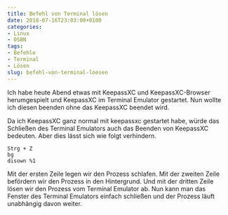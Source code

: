 ```yaml
---
title: Befehl von Terminal lösen
date: 2018-07-16T23:03:00+0100
categories:
- Linux
- OSBN
tags:
- Befehle
- Terminal
- Lösen
slug: befehl-von-terminal-loesen
---
```

Ich habe heute Abend etwas mit KeepassXC und KeepassXC-Browser herumgespielt und KeepassXC im Terminal Emulator gestartet. Nun wollte ich diesen beenden ohne das KeepassXC beendet wird.

Da ich KeepassXC ganz normal mit keepassxc gestartet habe, würde das Schließen des Terminal Emulators auch das Beenden von KeepassXC bedeuten. Aber dies lässt sich wie folgt verhindern.

<pre class="line-numbers language-bash" style="white-space:pre-wrap;">
<code class="language-bash">Strg + Z
bg
disown %1</code>
</pre>

Mit der ersten Zeile legen wir den Prozess schlafen. Mit der zweiten Zeile befördern wir den Prozess in den Hintergrund. Und mit der dritten Zeile lösen wir den Prozess vom Terminal Emulator ab. Nun kann man das Fenster des Terminal Emulators einfach schließen und der Prozess läuft unabhängig davon weiter.
